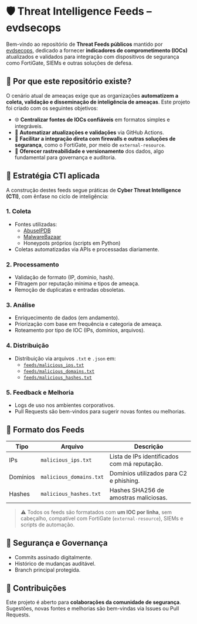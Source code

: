
# 🛡️ Threat Intelligence Feeds – evdsecops

Bem-vindo ao repositório de **Threat Feeds públicos** mantido por [evdsecops](https://github.com/evdsecops), dedicado a fornecer **indicadores de comprometimento (IOCs)** atualizados e validados para integração com dispositivos de segurança como FortiGate, SIEMs e outras soluções de defesa.

## 🚀 Por que este repositório existe?

O cenário atual de ameaças exige que as organizações **automatizem a coleta, validação e disseminação de inteligência de ameaças**. Este projeto foi criado com os seguintes objetivos:

- 🌐 **Centralizar fontes de IOCs confiáveis** em formatos simples e integráveis.
- 🔄 **Automatizar atualizações e validações** via GitHub Actions.
- 📡 **Facilitar a integração direta com firewalls e outras soluções de segurança**, como o FortiGate, por meio de `external-resource`.
- 🔎 **Oferecer rastreabilidade e versionamento** dos dados, algo fundamental para governança e auditoria.

## 🧠 Estratégia CTI aplicada

A construção destes feeds segue práticas de **Cyber Threat Intelligence (CTI)**, com ênfase no ciclo de inteligência:

### 1. **Coleta**
- Fontes utilizadas:
  - [AbuseIPDB](https://abuseipdb.com)
  - [MalwareBazaar](https://bazaar.abuse.ch)
  - Honeypots próprios (scripts em Python)
- Coletas automatizadas via APIs e processadas diariamente.

### 2. **Processamento**
- Validação de formato (IP, domínio, hash).
- Filtragem por reputação mínima e tipos de ameaça.
- Remoção de duplicatas e entradas obsoletas.

### 3. **Análise**
- Enriquecimento de dados (em andamento).
- Priorização com base em frequência e categoria de ameaça.
- Roteamento por tipo de IOC (IPs, domínios, arquivos).

### 4. **Distribuição**
- Distribuição via arquivos `.txt` e `.json` em:
  - [`feeds/malicious_ips.txt`](feeds/malicious_ips.txt)
  - [`feeds/malicious_domains.txt`](feeds/malicious_domains.txt)
  - [`feeds/malicious_hashes.txt`](feeds/malicious_hashes.txt)

### 5. **Feedback e Melhoria**
- Logs de uso nos ambientes corporativos.
- Pull Requests são bem-vindos para sugerir novas fontes ou melhorias.

## 📂 Formato dos Feeds

| Tipo       | Arquivo                      | Descrição                              |
|------------|------------------------------|----------------------------------------|
| IPs        | `malicious_ips.txt`          | Lista de IPs identificados com má reputação. |
| Domínios   | `malicious_domains.txt`      | Domínios utilizados para C2 e phishing. |
| Hashes     | `malicious_hashes.txt`       | Hashes SHA256 de amostras maliciosas.  |

> ⚠️ Todos os feeds são formatados com **um IOC por linha**, sem cabeçalho, compatível com FortiGate (`external-resource`), SIEMs e scripts de automação.

## 🔐 Segurança e Governança

- Commits assinado digitalmente.
- Histórico de mudanças auditável.
- Branch principal protegida.

## 🤝 Contribuições

Este projeto é aberto para **colaborações da comunidade de segurança**. Sugestões, novas fontes e melhorias são bem-vindas via Issues ou Pull Requests.
